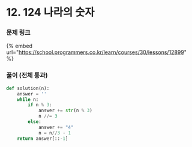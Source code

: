 # 12. 124 나라의 숫자

### 문제 링크

{% embed url="https://school.programmers.co.kr/learn/courses/30/lessons/12899" %}

### 풀이 (전체 통과)

```python
def solution(n):
    answer = ''
    while n:
        if n % 3:
            answer += str(n % 3)
            n //= 3
        else:
            answer += "4"
            n = n//3 - 1
    return answer[::-1]
```
